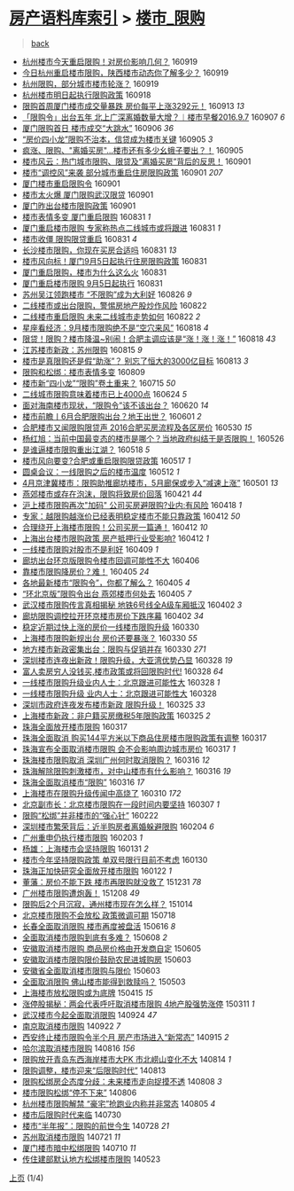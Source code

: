 [房产语料库索引](../../README.md)  > [楼市_限购](楼市_限购.md)
====
> [back](../README.md)

- [杭州楼市今天重启限购！对房价影响几何？](http://jkwz.applinzi.com/ittc/6879599874164655108.html#%E6%9D%AD%E5%B7%9E%E6%A5%BC%E5%B8%82%E4%BB%8A%E5%A4%A9%E9%87%8D%E5%90%AF%E9%99%90%E8%B4%AD%EF%BC%81%E5%AF%B9%E6%88%BF%E4%BB%B7%E5%BD%B1%E5%93%8D%E5%87%A0%E4%BD%95%EF%BC%9F) 160919  
- [今日杭州重启楼市限购，陕西楼市动态你了解多少？](http://jkwz.applinzi.com/ittc/6879508303066973189.html#%E4%BB%8A%E6%97%A5%E6%9D%AD%E5%B7%9E%E9%87%8D%E5%90%AF%E6%A5%BC%E5%B8%82%E9%99%90%E8%B4%AD%EF%BC%8C%E9%99%95%E8%A5%BF%E6%A5%BC%E5%B8%82%E5%8A%A8%E6%80%81%E4%BD%A0%E4%BA%86%E8%A7%A3%E5%A4%9A%E5%B0%91%EF%BC%9F) 160919  
- [杭州限购，部分城市楼市轮涨？](http://jkwz.applinzi.com/ittc/6879452031865062404.html#%E6%9D%AD%E5%B7%9E%E9%99%90%E8%B4%AD%EF%BC%8C%E9%83%A8%E5%88%86%E5%9F%8E%E5%B8%82%E6%A5%BC%E5%B8%82%E8%BD%AE%E6%B6%A8%EF%BC%9F) 160919  
- [杭州楼市明日起执行限购政策](http://jkwz.applinzi.com/ittc/6879261575457801221.html#%E6%9D%AD%E5%B7%9E%E6%A5%BC%E5%B8%82%E6%98%8E%E6%97%A5%E8%B5%B7%E6%89%A7%E8%A1%8C%E9%99%90%E8%B4%AD%E6%94%BF%E7%AD%96) 160918  
- [限购首周厦门楼市成交量暴跌 房价每平上涨3292元！](http://jkwz.applinzi.com/ittc/6877414720822313989.html#%E9%99%90%E8%B4%AD%E9%A6%96%E5%91%A8%E5%8E%A6%E9%97%A8%E6%A5%BC%E5%B8%82%E6%88%90%E4%BA%A4%E9%87%8F%E6%9A%B4%E8%B7%8C+%E6%88%BF%E4%BB%B7%E6%AF%8F%E5%B9%B3%E4%B8%8A%E6%B6%A83292%E5%85%83%EF%BC%81) 160913 *13* 
- [「限购令」出台五年 北上广深离婚数量大增？︱楼市早餐2016.9.7](http://jkwz.applinzi.com/ittc/6875141612560188420.html#%E3%80%8C%E9%99%90%E8%B4%AD%E4%BB%A4%E3%80%8D%E5%87%BA%E5%8F%B0%E4%BA%94%E5%B9%B4+%E5%8C%97%E4%B8%8A%E5%B9%BF%E6%B7%B1%E7%A6%BB%E5%A9%9A%E6%95%B0%E9%87%8F%E5%A4%A7%E5%A2%9E%EF%BC%9F%EF%B8%B1%E6%A5%BC%E5%B8%82%E6%97%A9%E9%A4%902016.9.7) 160907 *6* 
- [厦门限购首日 楼市成交“大跳水”](http://jkwz.applinzi.com/ittc/6874830764268585988.html#%E5%8E%A6%E9%97%A8%E9%99%90%E8%B4%AD%E9%A6%96%E6%97%A5+%E6%A5%BC%E5%B8%82%E6%88%90%E4%BA%A4%E2%80%9C%E5%A4%A7%E8%B7%B3%E6%B0%B4%E2%80%9D) 160906 *36* 
- [“房价四小龙”限购不治本，信贷成为楼市关键](http://jkwz.applinzi.com/ittc/6874377987524396037.html#%E2%80%9C%E6%88%BF%E4%BB%B7%E5%9B%9B%E5%B0%8F%E9%BE%99%E2%80%9D%E9%99%90%E8%B4%AD%E4%B8%8D%E6%B2%BB%E6%9C%AC%EF%BC%8C%E4%BF%A1%E8%B4%B7%E6%88%90%E4%B8%BA%E6%A5%BC%E5%B8%82%E5%85%B3%E9%94%AE) 160905 *3* 
- [疯涨、限购、&quot;离婚买房&quot;...楼市还有多少幺蛾子要出？！](http://jkwz.applinzi.com/ittc/6874342669790217220.html#%E7%96%AF%E6%B6%A8%E3%80%81%E9%99%90%E8%B4%AD%E3%80%81%26quot%3B%E7%A6%BB%E5%A9%9A%E4%B9%B0%E6%88%BF%26quot%3B...%E6%A5%BC%E5%B8%82%E8%BF%98%E6%9C%89%E5%A4%9A%E5%B0%91%E5%B9%BA%E8%9B%BE%E5%AD%90%E8%A6%81%E5%87%BA%EF%BC%9F%EF%BC%81) 160905  
- [楼市风云：热门城市限购、限贷及“离婚买房”背后的反思！](http://jkwz.applinzi.com/ittc/6872906057000682501.html#%E6%A5%BC%E5%B8%82%E9%A3%8E%E4%BA%91%EF%BC%9A%E7%83%AD%E9%97%A8%E5%9F%8E%E5%B8%82%E9%99%90%E8%B4%AD%E3%80%81%E9%99%90%E8%B4%B7%E5%8F%8A%E2%80%9C%E7%A6%BB%E5%A9%9A%E4%B9%B0%E6%88%BF%E2%80%9D%E8%83%8C%E5%90%8E%E7%9A%84%E5%8F%8D%E6%80%9D%EF%BC%81) 160901  
- [楼市“调控风”来袭 部分城市重启住房限购政策](http://jkwz.applinzi.com/ittc/6872888626106598404.html#%E6%A5%BC%E5%B8%82%E2%80%9C%E8%B0%83%E6%8E%A7%E9%A3%8E%E2%80%9D%E6%9D%A5%E8%A2%AD+%E9%83%A8%E5%88%86%E5%9F%8E%E5%B8%82%E9%87%8D%E5%90%AF%E4%BD%8F%E6%88%BF%E9%99%90%E8%B4%AD%E6%94%BF%E7%AD%96) 160901 *207* 
- [厦门楼市重启限购令](http://jkwz.applinzi.com/ittc/6872838641986044933.html#%E5%8E%A6%E9%97%A8%E6%A5%BC%E5%B8%82%E9%87%8D%E5%90%AF%E9%99%90%E8%B4%AD%E4%BB%A4) 160901  
- [楼市太火爆 厦门限购武汉限贷](http://jkwz.applinzi.com/ittc/6872836123230995461.html#%E6%A5%BC%E5%B8%82%E5%A4%AA%E7%81%AB%E7%88%86+%E5%8E%A6%E9%97%A8%E9%99%90%E8%B4%AD%E6%AD%A6%E6%B1%89%E9%99%90%E8%B4%B7) 160901  
- [厦门昨出台楼市限购政策](http://jkwz.applinzi.com/ittc/6872808936062845956.html#%E5%8E%A6%E9%97%A8%E6%98%A8%E5%87%BA%E5%8F%B0%E6%A5%BC%E5%B8%82%E9%99%90%E8%B4%AD%E6%94%BF%E7%AD%96) 160901  
- [楼市表情多变 厦门重启限购](http://jkwz.applinzi.com/ittc/6872646373425546244.html#%E6%A5%BC%E5%B8%82%E8%A1%A8%E6%83%85%E5%A4%9A%E5%8F%98+%E5%8E%A6%E9%97%A8%E9%87%8D%E5%90%AF%E9%99%90%E8%B4%AD) 160831 *1* 
- [厦门重启楼市限购 专家称热点二线城市或将跟进](http://jkwz.applinzi.com/ittc/6872632657296491524.html#%E5%8E%A6%E9%97%A8%E9%87%8D%E5%90%AF%E6%A5%BC%E5%B8%82%E9%99%90%E8%B4%AD+%E4%B8%93%E5%AE%B6%E7%A7%B0%E7%83%AD%E7%82%B9%E4%BA%8C%E7%BA%BF%E5%9F%8E%E5%B8%82%E6%88%96%E5%B0%86%E8%B7%9F%E8%BF%9B) 160831 *1* 
- [楼市收僵 限购限贷重启](http://jkwz.applinzi.com/ittc/6872572416353633285.html#%E6%A5%BC%E5%B8%82%E6%94%B6%E5%83%B5+%E9%99%90%E8%B4%AD%E9%99%90%E8%B4%B7%E9%87%8D%E5%90%AF) 160831 *4* 
- [长沙楼市限购，你现在买房合适吗](http://jkwz.applinzi.com/ittc/6872589427947340804.html#%E9%95%BF%E6%B2%99%E6%A5%BC%E5%B8%82%E9%99%90%E8%B4%AD%EF%BC%8C%E4%BD%A0%E7%8E%B0%E5%9C%A8%E4%B9%B0%E6%88%BF%E5%90%88%E9%80%82%E5%90%97) 160831 *13* 
- [楼市风向标！厦门9月5日起执行住房限购政策](http://jkwz.applinzi.com/ittc/6872557751175218181.html#%E6%A5%BC%E5%B8%82%E9%A3%8E%E5%90%91%E6%A0%87%EF%BC%81%E5%8E%A6%E9%97%A89%E6%9C%885%E6%97%A5%E8%B5%B7%E6%89%A7%E8%A1%8C%E4%BD%8F%E6%88%BF%E9%99%90%E8%B4%AD%E6%94%BF%E7%AD%96) 160831  
- [厦门重启限购，楼市为什么这么火](http://jkwz.applinzi.com/ittc/6872546667722703876.html#%E5%8E%A6%E9%97%A8%E9%87%8D%E5%90%AF%E9%99%90%E8%B4%AD%EF%BC%8C%E6%A5%BC%E5%B8%82%E4%B8%BA%E4%BB%80%E4%B9%88%E8%BF%99%E4%B9%88%E7%81%AB) 160831  
- [厦门重启楼市限购 9月5日起执行](http://jkwz.applinzi.com/ittc/6872485526258582533.html#%E5%8E%A6%E9%97%A8%E9%87%8D%E5%90%AF%E6%A5%BC%E5%B8%82%E9%99%90%E8%B4%AD+9%E6%9C%885%E6%97%A5%E8%B5%B7%E6%89%A7%E8%A1%8C) 160831  
- [苏州吴江领跑楼市 “不限购”成为大利好](http://jkwz.applinzi.com/ittc/6870701216358728708.html#%E8%8B%8F%E5%B7%9E%E5%90%B4%E6%B1%9F%E9%A2%86%E8%B7%91%E6%A5%BC%E5%B8%82+%E2%80%9C%E4%B8%8D%E9%99%90%E8%B4%AD%E2%80%9D%E6%88%90%E4%B8%BA%E5%A4%A7%E5%88%A9%E5%A5%BD) 160826 *9* 
- [二线楼市或出台限购，警惕房地产股炒作风险](http://jkwz.applinzi.com/ittc/6869137086669652997.html#%E4%BA%8C%E7%BA%BF%E6%A5%BC%E5%B8%82%E6%88%96%E5%87%BA%E5%8F%B0%E9%99%90%E8%B4%AD%EF%BC%8C%E8%AD%A6%E6%83%95%E6%88%BF%E5%9C%B0%E4%BA%A7%E8%82%A1%E7%82%92%E4%BD%9C%E9%A3%8E%E9%99%A9) 160822  
- [二线楼市重启限购 未来二线城市走势如何](http://jkwz.applinzi.com/ittc/6869128865703789573.html#%E4%BA%8C%E7%BA%BF%E6%A5%BC%E5%B8%82%E9%87%8D%E5%90%AF%E9%99%90%E8%B4%AD+%E6%9C%AA%E6%9D%A5%E4%BA%8C%E7%BA%BF%E5%9F%8E%E5%B8%82%E8%B5%B0%E5%8A%BF%E5%A6%82%E4%BD%95) 160822 *2* 
- [星座看经济：9月楼市限购绝不是“空穴来风”](http://jkwz.applinzi.com/ittc/6867792519550731269.html#%E6%98%9F%E5%BA%A7%E7%9C%8B%E7%BB%8F%E6%B5%8E%EF%BC%9A9%E6%9C%88%E6%A5%BC%E5%B8%82%E9%99%90%E8%B4%AD%E7%BB%9D%E4%B8%8D%E6%98%AF%E2%80%9C%E7%A9%BA%E7%A9%B4%E6%9D%A5%E9%A3%8E%E2%80%9D) 160818 *4* 
- [限贷！限购？楼市降温~别闹！合肥主调应该是“涨！涨！涨！”](http://jkwz.applinzi.com/ittc/6867649727906186245.html#%E9%99%90%E8%B4%B7%EF%BC%81%E9%99%90%E8%B4%AD%EF%BC%9F%E6%A5%BC%E5%B8%82%E9%99%8D%E6%B8%A9%7E%E5%88%AB%E9%97%B9%EF%BC%81%E5%90%88%E8%82%A5%E4%B8%BB%E8%B0%83%E5%BA%94%E8%AF%A5%E6%98%AF%E2%80%9C%E6%B6%A8%EF%BC%81%E6%B6%A8%EF%BC%81%E6%B6%A8%EF%BC%81%E2%80%9D) 160818 *43* 
- [江苏楼市新政：苏州限购](http://jkwz.applinzi.com/ittc/6866512217503171589.html#%E6%B1%9F%E8%8B%8F%E6%A5%BC%E5%B8%82%E6%96%B0%E6%94%BF%EF%BC%9A%E8%8B%8F%E5%B7%9E%E9%99%90%E8%B4%AD) 160815 *9* 
- [楼市是真限购还是假“助涨”？ 别忘了恒大的3000亿目标](http://jkwz.applinzi.com/ittc/6865629596153807876.html#%E6%A5%BC%E5%B8%82%E6%98%AF%E7%9C%9F%E9%99%90%E8%B4%AD%E8%BF%98%E6%98%AF%E5%81%87%E2%80%9C%E5%8A%A9%E6%B6%A8%E2%80%9D%EF%BC%9F+%E5%88%AB%E5%BF%98%E4%BA%86%E6%81%92%E5%A4%A7%E7%9A%843000%E4%BA%BF%E7%9B%AE%E6%A0%87) 160813 *3* 
- [限购和松绑：楼市表情多变](http://jkwz.applinzi.com/ittc/6864460192179291141.html#%E9%99%90%E8%B4%AD%E5%92%8C%E6%9D%BE%E7%BB%91%EF%BC%9A%E6%A5%BC%E5%B8%82%E8%A1%A8%E6%83%85%E5%A4%9A%E5%8F%98) 160809  
- [楼市新“四小龙”“限购”卷土重来？](http://jkwz.applinzi.com/ittc/6854909399482762244.html#%E6%A5%BC%E5%B8%82%E6%96%B0%E2%80%9C%E5%9B%9B%E5%B0%8F%E9%BE%99%E2%80%9D%E2%80%9C%E9%99%90%E8%B4%AD%E2%80%9D%E5%8D%B7%E5%9C%9F%E9%87%8D%E6%9D%A5%EF%BC%9F) 160715 *50* 
- [二线城市限购意味着楼市已上4000点](http://jkwz.applinzi.com/ittc/6847190221934052357.html#%E4%BA%8C%E7%BA%BF%E5%9F%8E%E5%B8%82%E9%99%90%E8%B4%AD%E6%84%8F%E5%91%B3%E7%9D%80%E6%A5%BC%E5%B8%82%E5%B7%B2%E4%B8%8A4000%E7%82%B9) 160624 *5* 
- [面对海南楼市现状，“限购令”该不该出台？](http://jkwz.applinzi.com/ittc/6845819210173006853.html#%E9%9D%A2%E5%AF%B9%E6%B5%B7%E5%8D%97%E6%A5%BC%E5%B8%82%E7%8E%B0%E7%8A%B6%EF%BC%8C%E2%80%9C%E9%99%90%E8%B4%AD%E4%BB%A4%E2%80%9D%E8%AF%A5%E4%B8%8D%E8%AF%A5%E5%87%BA%E5%8F%B0%EF%BC%9F) 160620 *14* 
- [楼市前瞻丨6月合肥限购出台？地王出世？](http://jkwz.applinzi.com/ittc/6838789315534259205.html#%E6%A5%BC%E5%B8%82%E5%89%8D%E7%9E%BB%E4%B8%A86%E6%9C%88%E5%90%88%E8%82%A5%E9%99%90%E8%B4%AD%E5%87%BA%E5%8F%B0%EF%BC%9F%E5%9C%B0%E7%8E%8B%E5%87%BA%E4%B8%96%EF%BC%9F) 160601 *2* 
- [合肥楼市又闻限购限贷声 2016合肥买房流程及各区房价](http://jkwz.applinzi.com/ittc/6837978080450446340.html#%E5%90%88%E8%82%A5%E6%A5%BC%E5%B8%82%E5%8F%88%E9%97%BB%E9%99%90%E8%B4%AD%E9%99%90%E8%B4%B7%E5%A3%B0+2016%E5%90%88%E8%82%A5%E4%B9%B0%E6%88%BF%E6%B5%81%E7%A8%8B%E5%8F%8A%E5%90%84%E5%8C%BA%E6%88%BF%E4%BB%B7) 160530 *15* 
- [杨红旭：当前中国最变态的楼市是哪个？当地政府纠结于是否限购！](http://jkwz.applinzi.com/ittc/6836578925689701381.html#%E6%9D%A8%E7%BA%A2%E6%97%AD%EF%BC%9A%E5%BD%93%E5%89%8D%E4%B8%AD%E5%9B%BD%E6%9C%80%E5%8F%98%E6%80%81%E7%9A%84%E6%A5%BC%E5%B8%82%E6%98%AF%E5%93%AA%E4%B8%AA%EF%BC%9F%E5%BD%93%E5%9C%B0%E6%94%BF%E5%BA%9C%E7%BA%A0%E7%BB%93%E4%BA%8E%E6%98%AF%E5%90%A6%E9%99%90%E8%B4%AD%EF%BC%81) 160526  
- [是谁逼楼市限购重出江湖？](http://jkwz.applinzi.com/ittc/6833488072528102405.html#%E6%98%AF%E8%B0%81%E9%80%BC%E6%A5%BC%E5%B8%82%E9%99%90%E8%B4%AD%E9%87%8D%E5%87%BA%E6%B1%9F%E6%B9%96%EF%BC%9F) 160518 *5* 
- [楼市风向要变?合肥或重启限购限贷政策](http://jkwz.applinzi.com/ittc/6833253221745034244.html#%E6%A5%BC%E5%B8%82%E9%A3%8E%E5%90%91%E8%A6%81%E5%8F%98%3F%E5%90%88%E8%82%A5%E6%88%96%E9%87%8D%E5%90%AF%E9%99%90%E8%B4%AD%E9%99%90%E8%B4%B7%E6%94%BF%E7%AD%96) 160517 *1* 
- [圆桌会议：一线限购之后的楼市温度](http://jkwz.applinzi.com/ittc/6831357854245979141.html#%E5%9C%86%E6%A1%8C%E4%BC%9A%E8%AE%AE%EF%BC%9A%E4%B8%80%E7%BA%BF%E9%99%90%E8%B4%AD%E4%B9%8B%E5%90%8E%E7%9A%84%E6%A5%BC%E5%B8%82%E6%B8%A9%E5%BA%A6) 160512 *1* 
- [4月京津冀楼市：限购助推廊坊楼市，5月廊保或步入“减速上涨”](http://jkwz.applinzi.com/ittc/6827340484141646853.html#4%E6%9C%88%E4%BA%AC%E6%B4%A5%E5%86%80%E6%A5%BC%E5%B8%82%EF%BC%9A%E9%99%90%E8%B4%AD%E5%8A%A9%E6%8E%A8%E5%BB%8A%E5%9D%8A%E6%A5%BC%E5%B8%82%EF%BC%8C5%E6%9C%88%E5%BB%8A%E4%BF%9D%E6%88%96%E6%AD%A5%E5%85%A5%E2%80%9C%E5%87%8F%E9%80%9F%E4%B8%8A%E6%B6%A8%E2%80%9D) 160501 *13* 
- [燕郊楼市或存在泡沫，限购将致房价回落](http://jkwz.applinzi.com/ittc/6823487467688559621.html#%E7%87%95%E9%83%8A%E6%A5%BC%E5%B8%82%E6%88%96%E5%AD%98%E5%9C%A8%E6%B3%A1%E6%B2%AB%EF%BC%8C%E9%99%90%E8%B4%AD%E5%B0%86%E8%87%B4%E6%88%BF%E4%BB%B7%E5%9B%9E%E8%90%BD) 160421 *44* 
- [沪上楼市限购再次&quot;加码&quot; 公司买房避限购?业内:有风险](http://jkwz.applinzi.com/ittc/6822375478690055173.html#%E6%B2%AA%E4%B8%8A%E6%A5%BC%E5%B8%82%E9%99%90%E8%B4%AD%E5%86%8D%E6%AC%A1%26quot%3B%E5%8A%A0%E7%A0%81%26quot%3B+%E5%85%AC%E5%8F%B8%E4%B9%B0%E6%88%BF%E9%81%BF%E9%99%90%E8%B4%AD%3F%E4%B8%9A%E5%86%85%3A%E6%9C%89%E9%A3%8E%E9%99%A9) 160418 *1* 
- [专家：越限购越涨价已经表明稳定楼市不能只靠政策](http://jkwz.applinzi.com/ittc/6820293349466457093.html#%E4%B8%93%E5%AE%B6%EF%BC%9A%E8%B6%8A%E9%99%90%E8%B4%AD%E8%B6%8A%E6%B6%A8%E4%BB%B7%E5%B7%B2%E7%BB%8F%E8%A1%A8%E6%98%8E%E7%A8%B3%E5%AE%9A%E6%A5%BC%E5%B8%82%E4%B8%8D%E8%83%BD%E5%8F%AA%E9%9D%A0%E6%94%BF%E7%AD%96) 160412 *50* 
- [合理绕开上海楼市限购！公司买房一篇通！](http://jkwz.applinzi.com/ittc/6820220606830085124.html#%E5%90%88%E7%90%86%E7%BB%95%E5%BC%80%E4%B8%8A%E6%B5%B7%E6%A5%BC%E5%B8%82%E9%99%90%E8%B4%AD%EF%BC%81%E5%85%AC%E5%8F%B8%E4%B9%B0%E6%88%BF%E4%B8%80%E7%AF%87%E9%80%9A%EF%BC%81) 160412 *10* 
- [上海出台楼市限购政策 房产抵押行业受影响?](http://jkwz.applinzi.com/ittc/6820176995631498244.html#%E4%B8%8A%E6%B5%B7%E5%87%BA%E5%8F%B0%E6%A5%BC%E5%B8%82%E9%99%90%E8%B4%AD%E6%94%BF%E7%AD%96+%E6%88%BF%E4%BA%A7%E6%8A%B5%E6%8A%BC%E8%A1%8C%E4%B8%9A%E5%8F%97%E5%BD%B1%E5%93%8D%3F) 160412 *1* 
- [一线楼市限购对股市不是利好](http://jkwz.applinzi.com/ittc/6818897703693976580.html#%E4%B8%80%E7%BA%BF%E6%A5%BC%E5%B8%82%E9%99%90%E8%B4%AD%E5%AF%B9%E8%82%A1%E5%B8%82%E4%B8%8D%E6%98%AF%E5%88%A9%E5%A5%BD) 160409 *1* 
- [廊坊出台环京版限购令楼市回调可能性不大](http://jkwz.applinzi.com/ittc/6817918805921514501.html#%E5%BB%8A%E5%9D%8A%E5%87%BA%E5%8F%B0%E7%8E%AF%E4%BA%AC%E7%89%88%E9%99%90%E8%B4%AD%E4%BB%A4%E6%A5%BC%E5%B8%82%E5%9B%9E%E8%B0%83%E5%8F%AF%E8%83%BD%E6%80%A7%E4%B8%8D%E5%A4%A7) 160406  
- [靠楼市限购降房价？难！](http://jkwz.applinzi.com/ittc/6816017739055367173.html#%E9%9D%A0%E6%A5%BC%E5%B8%82%E9%99%90%E8%B4%AD%E9%99%8D%E6%88%BF%E4%BB%B7%EF%BC%9F%E9%9A%BE%EF%BC%81) 160405 *24* 
- [各地最新楼市“限购令”，你都了解么？](http://jkwz.applinzi.com/ittc/6817564541458056196.html#%E5%90%84%E5%9C%B0%E6%9C%80%E6%96%B0%E6%A5%BC%E5%B8%82%E2%80%9C%E9%99%90%E8%B4%AD%E4%BB%A4%E2%80%9D%EF%BC%8C%E4%BD%A0%E9%83%BD%E4%BA%86%E8%A7%A3%E4%B9%88%EF%BC%9F) 160405 *4* 
- [“环北京版”限购令出台 燕郊楼市何处去](http://jkwz.applinzi.com/ittc/6817556794628899844.html#%E2%80%9C%E7%8E%AF%E5%8C%97%E4%BA%AC%E7%89%88%E2%80%9D%E9%99%90%E8%B4%AD%E4%BB%A4%E5%87%BA%E5%8F%B0+%E7%87%95%E9%83%8A%E6%A5%BC%E5%B8%82%E4%BD%95%E5%A4%84%E5%8E%BB) 160405 *7* 
- [武汉楼市限购传言真相揭秘 地铁6号线全A级车厢抵汉](http://jkwz.applinzi.com/ittc/6816568713335538693.html#%E6%AD%A6%E6%B1%89%E6%A5%BC%E5%B8%82%E9%99%90%E8%B4%AD%E4%BC%A0%E8%A8%80%E7%9C%9F%E7%9B%B8%E6%8F%AD%E7%A7%98+%E5%9C%B0%E9%93%816%E5%8F%B7%E7%BA%BF%E5%85%A8A%E7%BA%A7%E8%BD%A6%E5%8E%A2%E6%8A%B5%E6%B1%89) 160402 *3* 
- [廊坊限购调控拉开环京楼市房价下跌序幕](http://jkwz.applinzi.com/ittc/6816412340362675204.html#%E5%BB%8A%E5%9D%8A%E9%99%90%E8%B4%AD%E8%B0%83%E6%8E%A7%E6%8B%89%E5%BC%80%E7%8E%AF%E4%BA%AC%E6%A5%BC%E5%B8%82%E6%88%BF%E4%BB%B7%E4%B8%8B%E8%B7%8C%E5%BA%8F%E5%B9%95) 160402 *34* 
- [稳定近期过快上涨的房价一线楼市限购升级](http://jkwz.applinzi.com/ittc/6815452008492303365.html#%E7%A8%B3%E5%AE%9A%E8%BF%91%E6%9C%9F%E8%BF%87%E5%BF%AB%E4%B8%8A%E6%B6%A8%E7%9A%84%E6%88%BF%E4%BB%B7%E4%B8%80%E7%BA%BF%E6%A5%BC%E5%B8%82%E9%99%90%E8%B4%AD%E5%8D%87%E7%BA%A7) 160330  
- [上海楼市限购新规出台 房价还要暴涨？](http://jkwz.applinzi.com/ittc/6815402858681730052.html#%E4%B8%8A%E6%B5%B7%E6%A5%BC%E5%B8%82%E9%99%90%E8%B4%AD%E6%96%B0%E8%A7%84%E5%87%BA%E5%8F%B0+%E6%88%BF%E4%BB%B7%E8%BF%98%E8%A6%81%E6%9A%B4%E6%B6%A8%EF%BC%9F) 160330 *55* 
- [地方楼市新政密集出台：限购与促销并存](http://jkwz.applinzi.com/ittc/6815282827494949892.html#%E5%9C%B0%E6%96%B9%E6%A5%BC%E5%B8%82%E6%96%B0%E6%94%BF%E5%AF%86%E9%9B%86%E5%87%BA%E5%8F%B0%EF%BC%9A%E9%99%90%E8%B4%AD%E4%B8%8E%E4%BF%83%E9%94%80%E5%B9%B6%E5%AD%98) 160330 *271* 
- [深圳楼市连夜出新政！限购升级，大亚湾优势凸显](http://jkwz.applinzi.com/ittc/6814699775634965509.html#%E6%B7%B1%E5%9C%B3%E6%A5%BC%E5%B8%82%E8%BF%9E%E5%A4%9C%E5%87%BA%E6%96%B0%E6%94%BF%EF%BC%81%E9%99%90%E8%B4%AD%E5%8D%87%E7%BA%A7%EF%BC%8C%E5%A4%A7%E4%BA%9A%E6%B9%BE%E4%BC%98%E5%8A%BF%E5%87%B8%E6%98%BE) 160328 *19* 
- [富人卖房穷人没钱买,楼市政策或将回限购时代!](http://jkwz.applinzi.com/ittc/6814638128484582404.html#%E5%AF%8C%E4%BA%BA%E5%8D%96%E6%88%BF%E7%A9%B7%E4%BA%BA%E6%B2%A1%E9%92%B1%E4%B9%B0%2C%E6%A5%BC%E5%B8%82%E6%94%BF%E7%AD%96%E6%88%96%E5%B0%86%E5%9B%9E%E9%99%90%E8%B4%AD%E6%97%B6%E4%BB%A3%21) 160328 *64* 
- [一线楼市限购升级业内人士：北京跟进可能性大](http://jkwz.applinzi.com/ittc/6814576953738658820.html#%E4%B8%80%E7%BA%BF%E6%A5%BC%E5%B8%82%E9%99%90%E8%B4%AD%E5%8D%87%E7%BA%A7%E4%B8%9A%E5%86%85%E4%BA%BA%E5%A3%AB%EF%BC%9A%E5%8C%97%E4%BA%AC%E8%B7%9F%E8%BF%9B%E5%8F%AF%E8%83%BD%E6%80%A7%E5%A4%A7) 160328 *1* 
- [一线楼市限购升级 业内人士：北京跟进可能性大](http://jkwz.applinzi.com/ittc/6814556442291864580.html#%E4%B8%80%E7%BA%BF%E6%A5%BC%E5%B8%82%E9%99%90%E8%B4%AD%E5%8D%87%E7%BA%A7+%E4%B8%9A%E5%86%85%E4%BA%BA%E5%A3%AB%EF%BC%9A%E5%8C%97%E4%BA%AC%E8%B7%9F%E8%BF%9B%E5%8F%AF%E8%83%BD%E6%80%A7%E5%A4%A7) 160328  
- [深圳市政府连夜发布楼市新政 限购升级！](http://jkwz.applinzi.com/ittc/6813669214330029060.html#%E6%B7%B1%E5%9C%B3%E5%B8%82%E6%94%BF%E5%BA%9C%E8%BF%9E%E5%A4%9C%E5%8F%91%E5%B8%83%E6%A5%BC%E5%B8%82%E6%96%B0%E6%94%BF+%E9%99%90%E8%B4%AD%E5%8D%87%E7%BA%A7%EF%BC%81) 160325 *33* 
- [上海楼市新政：非户籍买房缴税5年限购政策](http://jkwz.applinzi.com/ittc/6813474040941380612.html#%E4%B8%8A%E6%B5%B7%E6%A5%BC%E5%B8%82%E6%96%B0%E6%94%BF%EF%BC%9A%E9%9D%9E%E6%88%B7%E7%B1%8D%E4%B9%B0%E6%88%BF%E7%BC%B4%E7%A8%8E5%E5%B9%B4%E9%99%90%E8%B4%AD%E6%94%BF%E7%AD%96) 160325 *2* 
- [珠海全面放开楼市限购](http://jkwz.applinzi.com/ittc/6810550852460741636.html#%E7%8F%A0%E6%B5%B7%E5%85%A8%E9%9D%A2%E6%94%BE%E5%BC%80%E6%A5%BC%E5%B8%82%E9%99%90%E8%B4%AD) 160317  
- [珠海全面取消 购买144平方米以下商品住房楼市限购政策有调整](http://jkwz.applinzi.com/ittc/6810503620621517828.html#%E7%8F%A0%E6%B5%B7%E5%85%A8%E9%9D%A2%E5%8F%96%E6%B6%88+%E8%B4%AD%E4%B9%B0144%E5%B9%B3%E6%96%B9%E7%B1%B3%E4%BB%A5%E4%B8%8B%E5%95%86%E5%93%81%E4%BD%8F%E6%88%BF%E6%A5%BC%E5%B8%82%E9%99%90%E8%B4%AD%E6%94%BF%E7%AD%96%E6%9C%89%E8%B0%83%E6%95%B4) 160317  
- [珠海宣布全面取消楼市限购 会不会影响周边城市房价](http://jkwz.applinzi.com/ittc/6810481416903066629.html#%E7%8F%A0%E6%B5%B7%E5%AE%A3%E5%B8%83%E5%85%A8%E9%9D%A2%E5%8F%96%E6%B6%88%E6%A5%BC%E5%B8%82%E9%99%90%E8%B4%AD+%E4%BC%9A%E4%B8%8D%E4%BC%9A%E5%BD%B1%E5%93%8D%E5%91%A8%E8%BE%B9%E5%9F%8E%E5%B8%82%E6%88%BF%E4%BB%B7) 160317 *1* 
- [珠海楼市限购取消 深圳广州何时取消限购？](http://jkwz.applinzi.com/ittc/6810230357857141764.html#%E7%8F%A0%E6%B5%B7%E6%A5%BC%E5%B8%82%E9%99%90%E8%B4%AD%E5%8F%96%E6%B6%88+%E6%B7%B1%E5%9C%B3%E5%B9%BF%E5%B7%9E%E4%BD%95%E6%97%B6%E5%8F%96%E6%B6%88%E9%99%90%E8%B4%AD%EF%BC%9F) 160316 *12* 
- [珠海解除限购刺激楼市，对中山楼市有什么影响？](http://jkwz.applinzi.com/ittc/6810200241705845764.html#%E7%8F%A0%E6%B5%B7%E8%A7%A3%E9%99%A4%E9%99%90%E8%B4%AD%E5%88%BA%E6%BF%80%E6%A5%BC%E5%B8%82%EF%BC%8C%E5%AF%B9%E4%B8%AD%E5%B1%B1%E6%A5%BC%E5%B8%82%E6%9C%89%E4%BB%80%E4%B9%88%E5%BD%B1%E5%93%8D%EF%BC%9F) 160316 *19* 
- [珠海全面取消楼市“限购”](http://jkwz.applinzi.com/ittc/6810127094210102276.html#%E7%8F%A0%E6%B5%B7%E5%85%A8%E9%9D%A2%E5%8F%96%E6%B6%88%E6%A5%BC%E5%B8%82%E2%80%9C%E9%99%90%E8%B4%AD%E2%80%9D) 160316 *17* 
- [上海楼市在限购升级传闻中高烧了](http://jkwz.applinzi.com/ittc/6807874472740652036.html#%E4%B8%8A%E6%B5%B7%E6%A5%BC%E5%B8%82%E5%9C%A8%E9%99%90%E8%B4%AD%E5%8D%87%E7%BA%A7%E4%BC%A0%E9%97%BB%E4%B8%AD%E9%AB%98%E7%83%A7%E4%BA%86) 160310 *172* 
- [北京副市长：北京楼市限购在一段时间内要坚持](http://jkwz.applinzi.com/ittc/6806850492080587780.html#%E5%8C%97%E4%BA%AC%E5%89%AF%E5%B8%82%E9%95%BF%EF%BC%9A%E5%8C%97%E4%BA%AC%E6%A5%BC%E5%B8%82%E9%99%90%E8%B4%AD%E5%9C%A8%E4%B8%80%E6%AE%B5%E6%97%B6%E9%97%B4%E5%86%85%E8%A6%81%E5%9D%9A%E6%8C%81) 160307 *1* 
- [限购“松绑”并非楼市的“强心针”](http://jkwz.applinzi.com/ittc/6800625765586568196.html#%E9%99%90%E8%B4%AD%E2%80%9C%E6%9D%BE%E7%BB%91%E2%80%9D%E5%B9%B6%E9%9D%9E%E6%A5%BC%E5%B8%82%E7%9A%84%E2%80%9C%E5%BC%BA%E5%BF%83%E9%92%88%E2%80%9D) 160222  
- [深圳楼市繁荣背后：近半购房者离婚躲避限购](http://jkwz.applinzi.com/ittc/6794960178646615045.html#%E6%B7%B1%E5%9C%B3%E6%A5%BC%E5%B8%82%E7%B9%81%E8%8D%A3%E8%83%8C%E5%90%8E%EF%BC%9A%E8%BF%91%E5%8D%8A%E8%B4%AD%E6%88%BF%E8%80%85%E7%A6%BB%E5%A9%9A%E8%BA%B2%E9%81%BF%E9%99%90%E8%B4%AD) 160204 *6* 
- [广州重申仍执行楼市限购](http://jkwz.applinzi.com/ittc/6794490231290070020.html#%E5%B9%BF%E5%B7%9E%E9%87%8D%E7%94%B3%E4%BB%8D%E6%89%A7%E8%A1%8C%E6%A5%BC%E5%B8%82%E9%99%90%E8%B4%AD) 160203 *1* 
- [杨雄：上海楼市会坚持限购](http://jkwz.applinzi.com/ittc/6793408998841779205.html#%E6%9D%A8%E9%9B%84%EF%BC%9A%E4%B8%8A%E6%B5%B7%E6%A5%BC%E5%B8%82%E4%BC%9A%E5%9D%9A%E6%8C%81%E9%99%90%E8%B4%AD) 160131 *2* 
- [楼市今年坚持限购政策 单双号限行目前不考虑](http://jkwz.applinzi.com/ittc/6792903270339183620.html#%E6%A5%BC%E5%B8%82%E4%BB%8A%E5%B9%B4%E5%9D%9A%E6%8C%81%E9%99%90%E8%B4%AD%E6%94%BF%E7%AD%96+%E5%8D%95%E5%8F%8C%E5%8F%B7%E9%99%90%E8%A1%8C%E7%9B%AE%E5%89%8D%E4%B8%8D%E8%80%83%E8%99%91) 160130  
- [珠海正加快研究全面放开楼市限购](http://jkwz.applinzi.com/ittc/6790092524525978628.html#%E7%8F%A0%E6%B5%B7%E6%AD%A3%E5%8A%A0%E5%BF%AB%E7%A0%94%E7%A9%B6%E5%85%A8%E9%9D%A2%E6%94%BE%E5%BC%80%E6%A5%BC%E5%B8%82%E9%99%90%E8%B4%AD) 160122 *1* 
- [董藩：房价不能下跌 楼市再限购就没救了](http://jkwz.applinzi.com/ittc/6782042437665162244.html#%E8%91%A3%E8%97%A9%EF%BC%9A%E6%88%BF%E4%BB%B7%E4%B8%8D%E8%83%BD%E4%B8%8B%E8%B7%8C+%E6%A5%BC%E5%B8%82%E5%86%8D%E9%99%90%E8%B4%AD%E5%B0%B1%E6%B2%A1%E6%95%91%E4%BA%86) 151231 *78* 
- [广州楼市限购遭炮轰！](http://jkwz.applinzi.com/ittc/6773453202288804868.html#%E5%B9%BF%E5%B7%9E%E6%A5%BC%E5%B8%82%E9%99%90%E8%B4%AD%E9%81%AD%E7%82%AE%E8%BD%B0%EF%BC%81) 151208 *49* 
- [限购后2个月沉寂，通州楼市现在怎么样？](http://jkwz.applinzi.com/ittc/6753089328923902981.html#%E9%99%90%E8%B4%AD%E5%90%8E2%E4%B8%AA%E6%9C%88%E6%B2%89%E5%AF%82%EF%BC%8C%E9%80%9A%E5%B7%9E%E6%A5%BC%E5%B8%82%E7%8E%B0%E5%9C%A8%E6%80%8E%E4%B9%88%E6%A0%B7%EF%BC%9F) 151014  
- [北京楼市限购不会放松 政策微调可期](http://jkwz.applinzi.com/ittc/547650611422315540.html#%E5%8C%97%E4%BA%AC%E6%A5%BC%E5%B8%82%E9%99%90%E8%B4%AD%E4%B8%8D%E4%BC%9A%E6%94%BE%E6%9D%BE+%E6%94%BF%E7%AD%96%E5%BE%AE%E8%B0%83%E5%8F%AF%E6%9C%9F) 150718  
- [长春全面取消限购 楼市再度被盘活](http://jkwz.applinzi.com/ittc/547650611423168203.html#%E9%95%BF%E6%98%A5%E5%85%A8%E9%9D%A2%E5%8F%96%E6%B6%88%E9%99%90%E8%B4%AD+%E6%A5%BC%E5%B8%82%E5%86%8D%E5%BA%A6%E8%A2%AB%E7%9B%98%E6%B4%BB) 150616 *8* 
- [全面取消楼市限购到底有多难？](http://jkwz.applinzi.com/ittc/547650611421075986.html#%E5%85%A8%E9%9D%A2%E5%8F%96%E6%B6%88%E6%A5%BC%E5%B8%82%E9%99%90%E8%B4%AD%E5%88%B0%E5%BA%95%E6%9C%89%E5%A4%9A%E9%9A%BE%EF%BC%9F) 150608 *2* 
- [安徽取消楼市限购 商品房价格由开发商自定](http://jkwz.applinzi.com/ittc/547650611413682816.html#%E5%AE%89%E5%BE%BD%E5%8F%96%E6%B6%88%E6%A5%BC%E5%B8%82%E9%99%90%E8%B4%AD+%E5%95%86%E5%93%81%E6%88%BF%E4%BB%B7%E6%A0%BC%E7%94%B1%E5%BC%80%E5%8F%91%E5%95%86%E8%87%AA%E5%AE%9A) 150605  
- [安徽取消楼市限购限价鼓励农民进城购房](http://jkwz.applinzi.com/ittc/547650611420013463.html#%E5%AE%89%E5%BE%BD%E5%8F%96%E6%B6%88%E6%A5%BC%E5%B8%82%E9%99%90%E8%B4%AD%E9%99%90%E4%BB%B7%E9%BC%93%E5%8A%B1%E5%86%9C%E6%B0%91%E8%BF%9B%E5%9F%8E%E8%B4%AD%E6%88%BF) 150603  
- [安徽省全面取消楼市限购与限价](http://jkwz.applinzi.com/ittc/547650611419907485.html#%E5%AE%89%E5%BE%BD%E7%9C%81%E5%85%A8%E9%9D%A2%E5%8F%96%E6%B6%88%E6%A5%BC%E5%B8%82%E9%99%90%E8%B4%AD%E4%B8%8E%E9%99%90%E4%BB%B7) 150603  
- [全面取消限购 佛山楼市能得到救赎吗？](http://jkwz.applinzi.com/ittc/547650611408922891.html#%E5%85%A8%E9%9D%A2%E5%8F%96%E6%B6%88%E9%99%90%E8%B4%AD+%E4%BD%9B%E5%B1%B1%E6%A5%BC%E5%B8%82%E8%83%BD%E5%BE%97%E5%88%B0%E6%95%91%E8%B5%8E%E5%90%97%EF%BC%9F) 150503  
- [上海楼市放松限购或为底牌](http://jkwz.applinzi.com/ittc/547650611404672336.html#%E4%B8%8A%E6%B5%B7%E6%A5%BC%E5%B8%82%E6%94%BE%E6%9D%BE%E9%99%90%E8%B4%AD%E6%88%96%E4%B8%BA%E5%BA%95%E7%89%8C) 150415 *15* 
- [涨停股揭秘：两会代表呼吁取消楼市限购 4地产股强势涨停](http://jkwz.applinzi.com/ittc/547650611397775476.html#%E6%B6%A8%E5%81%9C%E8%82%A1%E6%8F%AD%E7%A7%98%EF%BC%9A%E4%B8%A4%E4%BC%9A%E4%BB%A3%E8%A1%A8%E5%91%BC%E5%90%81%E5%8F%96%E6%B6%88%E6%A5%BC%E5%B8%82%E9%99%90%E8%B4%AD+4%E5%9C%B0%E4%BA%A7%E8%82%A1%E5%BC%BA%E5%8A%BF%E6%B6%A8%E5%81%9C) 150311 *1* 
- [武汉楼市今起全面取消限购](http://jkwz.applinzi.com/ittc/547650611375780367.html#%E6%AD%A6%E6%B1%89%E6%A5%BC%E5%B8%82%E4%BB%8A%E8%B5%B7%E5%85%A8%E9%9D%A2%E5%8F%96%E6%B6%88%E9%99%90%E8%B4%AD) 140924 *47* 
- [南京取消楼市限购](http://jkwz.applinzi.com/ittc/547650611376033842.html#%E5%8D%97%E4%BA%AC%E5%8F%96%E6%B6%88%E6%A5%BC%E5%B8%82%E9%99%90%E8%B4%AD) 140922 *7* 
- [西安终止楼市限购令半个月 房产市场进入“新常态”](http://jkwz.applinzi.com/ittc/547650611375020592.html#%E8%A5%BF%E5%AE%89%E7%BB%88%E6%AD%A2%E6%A5%BC%E5%B8%82%E9%99%90%E8%B4%AD%E4%BB%A4%E5%8D%8A%E4%B8%AA%E6%9C%88+%E6%88%BF%E4%BA%A7%E5%B8%82%E5%9C%BA%E8%BF%9B%E5%85%A5%E2%80%9C%E6%96%B0%E5%B8%B8%E6%80%81%E2%80%9D) 140915 *2* 
- [哈尔滨取消楼市限购](http://jkwz.applinzi.com/ittc/547650611370784262.html#%E5%93%88%E5%B0%94%E6%BB%A8%E5%8F%96%E6%B6%88%E6%A5%BC%E5%B8%82%E9%99%90%E8%B4%AD) 140816 *156* 
- [限购放开青岛东西海岸楼市大PK 市北崂山变化不大](http://jkwz.applinzi.com/ittc/547650611369444455.html#%E9%99%90%E8%B4%AD%E6%94%BE%E5%BC%80%E9%9D%92%E5%B2%9B%E4%B8%9C%E8%A5%BF%E6%B5%B7%E5%B2%B8%E6%A5%BC%E5%B8%82%E5%A4%A7PK+%E5%B8%82%E5%8C%97%E5%B4%82%E5%B1%B1%E5%8F%98%E5%8C%96%E4%B8%8D%E5%A4%A7) 140814 *1* 
- [限购调整，楼市迎来“后限购时代”](http://jkwz.applinzi.com/ittc/547650611372225677.html#%E9%99%90%E8%B4%AD%E8%B0%83%E6%95%B4%EF%BC%8C%E6%A5%BC%E5%B8%82%E8%BF%8E%E6%9D%A5%E2%80%9C%E5%90%8E%E9%99%90%E8%B4%AD%E6%97%B6%E4%BB%A3%E2%80%9D) 140813  
- [限购松绑房企态度分歧：未来楼市走向捉摸不透](http://jkwz.applinzi.com/ittc/547650611369534852.html#%E9%99%90%E8%B4%AD%E6%9D%BE%E7%BB%91%E6%88%BF%E4%BC%81%E6%80%81%E5%BA%A6%E5%88%86%E6%AD%A7%EF%BC%9A%E6%9C%AA%E6%9D%A5%E6%A5%BC%E5%B8%82%E8%B5%B0%E5%90%91%E6%8D%89%E6%91%B8%E4%B8%8D%E9%80%8F) 140808 *3* 
- [楼市限购松绑“停不下来”](http://jkwz.applinzi.com/ittc/547650611370303021.html#%E6%A5%BC%E5%B8%82%E9%99%90%E8%B4%AD%E6%9D%BE%E7%BB%91%E2%80%9C%E5%81%9C%E4%B8%8D%E4%B8%8B%E6%9D%A5%E2%80%9D) 140806  
- [杭州楼市限购解禁 “豪宅”抢跑业内称并非常态](http://jkwz.applinzi.com/ittc/547650611370579842.html#%E6%9D%AD%E5%B7%9E%E6%A5%BC%E5%B8%82%E9%99%90%E8%B4%AD%E8%A7%A3%E7%A6%81+%E2%80%9C%E8%B1%AA%E5%AE%85%E2%80%9D%E6%8A%A2%E8%B7%91%E4%B8%9A%E5%86%85%E7%A7%B0%E5%B9%B6%E9%9D%9E%E5%B8%B8%E6%80%81) 140805 *4* 
- [楼市后限购时代来临](http://jkwz.applinzi.com/ittc/547650611370558682.html#%E6%A5%BC%E5%B8%82%E5%90%8E%E9%99%90%E8%B4%AD%E6%97%B6%E4%BB%A3%E6%9D%A5%E4%B8%B4) 140730  
- [楼市“半年报”：限购的前世今生](http://jkwz.applinzi.com/ittc/547650611370673259.html#%E6%A5%BC%E5%B8%82%E2%80%9C%E5%8D%8A%E5%B9%B4%E6%8A%A5%E2%80%9D%EF%BC%9A%E9%99%90%E8%B4%AD%E7%9A%84%E5%89%8D%E4%B8%96%E4%BB%8A%E7%94%9F) 140728 *21* 
- [苏州取消楼市限购](http://jkwz.applinzi.com/ittc/547650611369752954.html#%E8%8B%8F%E5%B7%9E%E5%8F%96%E6%B6%88%E6%A5%BC%E5%B8%82%E9%99%90%E8%B4%AD) 140721 *11* 
- [厦门楼市暗中松绑限购](http://jkwz.applinzi.com/ittc/547650611368467065.html#%E5%8E%A6%E9%97%A8%E6%A5%BC%E5%B8%82%E6%9A%97%E4%B8%AD%E6%9D%BE%E7%BB%91%E9%99%90%E8%B4%AD) 140710 *11* 
- [传住建部默认地方松绑楼市限购](http://jkwz.applinzi.com/ittc/547650611364520208.html#%E4%BC%A0%E4%BD%8F%E5%BB%BA%E9%83%A8%E9%BB%98%E8%AE%A4%E5%9C%B0%E6%96%B9%E6%9D%BE%E7%BB%91%E6%A5%BC%E5%B8%82%E9%99%90%E8%B4%AD) 140523  


 [上页](楼市_限购2.md)           (1/4)